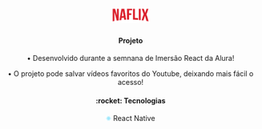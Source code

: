 <h1 align="center">
 <img src='./src/assets/img/Logo.png' width='15%'>
</h1>

<h4 align="center">Projeto</h4>
<p align="center">• Desenvolvido durante a semnana de Imersão React da Alura!<p>
<p align="center">• O projeto pode salvar vídeos favoritos do Youtube, deixando mais fácil o acesso!<p>

<h4 align="center">:rocket: Tecnologias</h4>
<p align="center">
    <img src='./public/logo512.png' width='2%'> React Native
<p>
